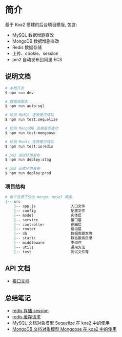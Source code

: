 # 简介

基于 Koa2 搭建的后台项目模版, 包含:

- MySQL 数据增删查改
- MongoDB 数据增删查改
- Redis 数据存储
- 上传、cookie、session
- pm2 自动发布到阿里 ECS

## 说明文档

```sh
# 本地开发
$ npm run dev

# 数据库脚本
$ npm run auto:sql

# 检测 MySQL 连接是否成功
$ npm run test:sequelize

# 检测 MongoDB 连接是否成功
$ npm run test:mongoose

# 检测 Redis 连接是否成功
$ npm run test:ioredis

# pm2 测试环境发布
$ npm run deploy:stag

# pm2 正式环境发布
$ npm run deploy:prod
```

### 项目结构

```bash
# 每个目录下分为 mongo、mysql 两类
|-- src            
    |-- app.js                入口文件         
    |-- config                配置文件
    |-- model                 实体层  
    |-- service               接口层
    |-- controller            逻辑层
    |-- router                路由层
    |-- db                    数据库脚本等
    |-- static                静态服务目录
    |-- middleware            中间件
    |-- utils                 通用方法
    |-- test                  测试文件等
```

## API 文档

- [接口文档](./API.md)

## 总结笔记

- [redis 存储 session](https://www.answera.top/backend/redis/session/)
- [redis 缓存请求](https://www.answera.top/backend/redis/impl/)
- [MySQL 文档对象模型 Sequelize 在 koa2 中的使用](https://www.answera.top/backend/mysql/orm/)
- [MongoDB 文档对象模型 Mongoose 在 koa2 中的使用](https://www.answera.top/backend/mongo/orm/)
